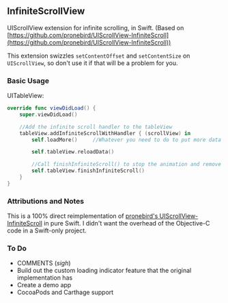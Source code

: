 ## InfiniteScrollView
UIScrollView extension for infinite scrolling, in Swift. (Based on [https://github.com/pronebird/UIScrollView-InfiniteScroll](https://github.com/pronebird/UIScrollView-InfiniteScroll))

This extension swizzles `setContentOffset` and `setContentSize` on `UIScrollView`, so don't use it if that will be a problem for you.

### Basic Usage

UITableView:
```swift
override func viewDidLoad() {
	super.viewDidLoad()

	//Add the infinite scroll handler to the tableView
	tableView.addInfiniteScrollWithHandler { (scrollView) in
		self.loadMore()		//Whatever you need to do to put more data into your table view

		self.tableView.reloadData()

		//Call finishInfiniteScroll() to stop the animation and remove the loading indicator
		self.tableView.finishInfiniteScroll()
	}
}
```

### Attributions and Notes

This is a 100% direct reimplementation of [pronebird's UIScrollView-InfiniteScroll](https://github.com/pronebird/UIScrollView-InfiniteScroll) in pure Swift. I didn't want the overhead of the Objective-C code in a Swift-only project.

### To Do
* COMMENTS (_sigh_)
* Build out the custom loading indicator feature that the original implementation has
* Create a demo app
* CocoaPods and Carthage support
